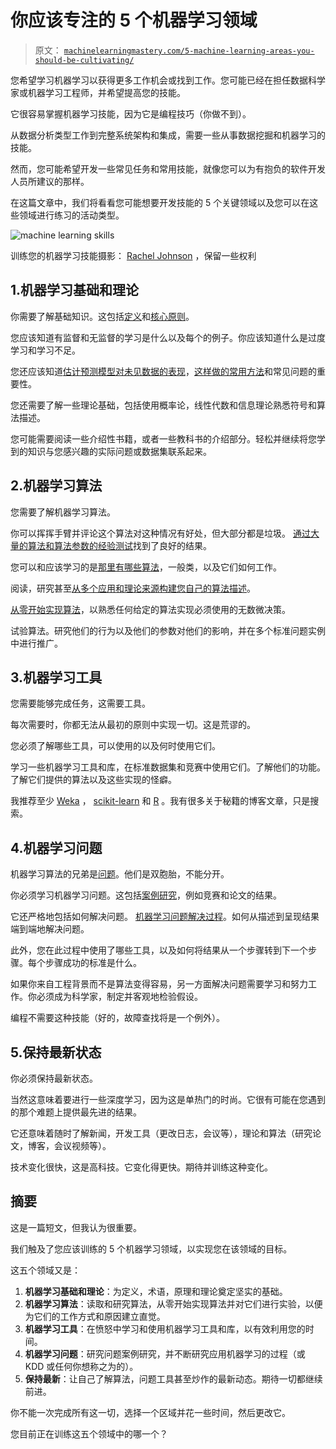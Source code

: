 # 你应该专注的 5 个机器学习领域

> 原文： [`machinelearningmastery.com/5-machine-learning-areas-you-should-be-cultivating/`](https://machinelearningmastery.com/5-machine-learning-areas-you-should-be-cultivating/)

您希望学习机器学习以获得更多工作机会或找到工作。您可能已经在担任数据科学家或机器学习工程师，并希望提高您的技能。

它很容易掌握机器学习技能，因为它是编程技巧（你做不到）。

从数据分析类型工作到完整系统架构和集成，需要一些从事数据挖掘和机器学习的技能。

然而，您可能希望开发一些常见任务和常用技能，就像您可以为有抱负的软件开发人员所建议的那样。

在这篇文章中，我们将看看您可能想要开发技能的 5 个关键领域以及您可以在这些领域进行练习的活动类型。

![machine learning skills](https://3qeqpr26caki16dnhd19sv6by6v-wpengine.netdna-ssl.com/wp-content/uploads/2014/10/machine-learning-skills.jpg)

训练您的机器学习技能摄影： [Rachel Johnson](http://www.flickr.com/photos/rachel-johnson/4298911131) ，保留一些权利

## 1.机器学习基础和理论

你需要了解基础知识。这包括[定义](http://machinelearningmastery.com/what-is-machine-learning/ "What is Machine Learning: A Tour of Authoritative Definitions and a Handy One-Liner You Can Use")和[核心原则](http://machinelearningmastery.com/data-learning-and-modeling/ "Data, Learning and Modeling")。

您应该知道有监督和无监督的学习是什么以及每个的例子。你应该知道什么是过度学习和学习不足。

您还应该知道[估计预测模型对未见数据的表现](http://machinelearningmastery.com/how-to-evaluate-machine-learning-algorithms/ "How to Evaluate Machine Learning Algorithms")，[这样做的常用方法](http://machinelearningmastery.com/how-to-choose-the-right-test-options-when-evaluating-machine-learning-algorithms/ "How To Choose The Right Test Options When Evaluating Machine Learning Algorithms")和常见问题的重要性。

您还需要了解一些理论基础，包括使用概率论，线性代数和信息理论熟悉符号和算法描述。

您可能需要阅读一些介绍性书籍，或者一些教科书的介绍部分。轻松并继续将您学到的知识与您感兴趣的实际问题或数据集联系起来。

## 2.机器学习算法

您需要了解机器学习算法。

你可以挥挥手臂并评论这个算法对这种情况有好处，但大部分都是垃圾。 [通过大量的算法和算法参数的经验测试](http://machinelearningmastery.com/a-data-driven-approach-to-machine-learning/ "A Data-Driven Approach to Machine Learning")找到了良好的结果。

您可以和应该学习的是[那里有哪些算法](http://machinelearningmastery.com/a-tour-of-machine-learning-algorithms/ "A Tour of Machine Learning Algorithms")，一般类，以及它们如何工作。

阅读，研究甚至[从多个应用和理论来源构建您自己的算法描述](http://machinelearningmastery.com/how-to-learn-a-machine-learning-algorithm/ "How to Learn a Machine Learning Algorithm")。

[从零开始实现算法](http://machinelearningmastery.com/tutorial-to-implement-k-nearest-neighbors-in-python-from-scratch/ "Tutorial To Implement K 最近邻 in Python From Scratch")，以熟悉任何给定的算法实现必须使用的无数微决策。

试验算法。研究他们的行为以及他们的参数对他们的影响，并在多个标准问题实例中进行推广。

## 3.机器学习工具

您需要能够完成任务，这需要工具。

每次需要时，你都无法从最初的原则中实现一切。这是荒谬的。

您必须了解哪些工具，可以使用的以及何时使用它们。

学习一些机器学习工具和库，在标准数据集和竞赛中使用它们。了解他们的功能。了解它们提供的算法以及这些实现的怪癖。

我推荐至少 [Weka](http://machinelearningmastery.com/how-to-run-your-first-classifier-in-weka/ "How to Run Your First Classifier in Weka") ， [scikit-learn](http://machinelearningmastery.com/a-gentle-introduction-to-scikit-learn-a-python-machine-learning-library/ "A Gentle Introduction to Scikit-Learn: A Python Machine Learning Library") 和 [R](http://machinelearningmastery.com/what-is-r/ "What is R") 。我有很多关于秘籍的博客文章，只是搜索。

## 4.机器学习问题

机器学习算法的兄弟是[问题](http://machinelearningmastery.com/practical-machine-learning-problems/ "Practical Machine Learning Problems")。他们是双胞胎，不能分开。

你必须学习机器学习问题。这包括[案例研究](http://machinelearningmastery.com/discover-the-methodology-and-mindset-of-a-kaggle-master-an-interview-with-diogo-ferreira/ "Discover the Methodology and Mindset of a Kaggle Master: An Interview with Diogo Ferreira")，例如竞赛和论文的结果。

它还严格地包括如何解决问题。 [机器学习问题解决过程](http://machinelearningmastery.com/process-for-working-through-machine-learning-problems/ "Process for working through Machine Learning Problems")。如何从描述到呈现结果端到端地解决问题。

此外，您在此过程中使用了哪些工具，以及如何将结果从一个步骤转到下一个步骤。每个步骤成功的标准是什么。

如果你来自工程背景而不是算法变得容易，另一方面解决问题需要学习和努力工作。你必须成为科学家，制定并客观地检验假设。

编程不需要这种技能（好的，故障查找将是一个例外）。

## 5.保持最新状态

你必须保持最新状态。

当然这意味着要进行一些深度学习，因为这是单热门的时尚。它很有可能在您遇到的那个难题上提供最先进的结果。

它还意味着随时了解新闻，开发工具（更改日志，会议等），理论和算法（研究论文，博客，会议视频等）。

技术变化很快，这是高科技。它变化得更快。期待并训练这种变化。

## 摘要

这是一篇短文，但我认为很重要。

我们触及了您应该训练的 5 个机器学习领域，以实现您在该领域的目标。

这五个领域又是：

1.  **机器学习基础和理论**：为定义，术语，原理和理论奠定坚实的基础。
2.  **机器学习算法**：读取和研究算法，从零开始实现算法并对它们进行实验，以便为它们的工作方式和原因建立直觉。
3.  **机器学习工具**：在愤怒中学习和使用机器学习工具和库，以有效利用您的时间。
4.  **机器学习问题**：研究问题案例研究，并不断研究应用机器学习的过程（或 KDD 或任何你想称之为的）。
5.  **保持最新**：让自己了解算法，问题工具甚至炒作的最新动态。期待一切都继续前进。

你不能一次完成所有这一切，选择一个区域并花一些时间，然后更改它。

您目前正在训练这五个领域中的哪一个？